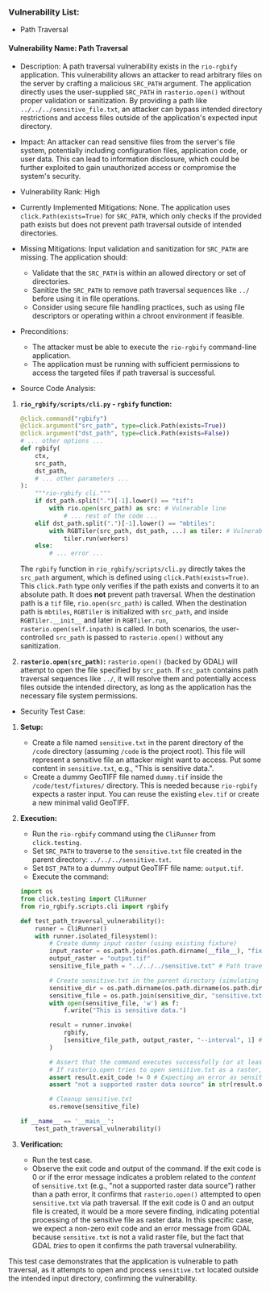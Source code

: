 ### Vulnerability List:

* Path Traversal

#### Vulnerability Name: Path Traversal

* Description:
A path traversal vulnerability exists in the `rio-rgbify` application. This vulnerability allows an attacker to read arbitrary files on the server by crafting a malicious `SRC_PATH` argument. The application directly uses the user-supplied `SRC_PATH` in `rasterio.open()` without proper validation or sanitization. By providing a path like `../../../sensitive_file.txt`, an attacker can bypass intended directory restrictions and access files outside of the application's expected input directory.

* Impact:
An attacker can read sensitive files from the server's file system, potentially including configuration files, application code, or user data. This can lead to information disclosure, which could be further exploited to gain unauthorized access or compromise the system's security.

* Vulnerability Rank: High

* Currently Implemented Mitigations:
None. The application uses `click.Path(exists=True)` for `SRC_PATH`, which only checks if the provided path exists but does not prevent path traversal outside of intended directories.

* Missing Mitigations:
Input validation and sanitization for `SRC_PATH` are missing. The application should:
    - Validate that the `SRC_PATH` is within an allowed directory or set of directories.
    - Sanitize the `SRC_PATH` to remove path traversal sequences like `../` before using it in file operations.
    - Consider using secure file handling practices, such as using file descriptors or operating within a chroot environment if feasible.

* Preconditions:
    - The attacker must be able to execute the `rio-rgbify` command-line application.
    - The application must be running with sufficient permissions to access the targeted files if path traversal is successful.

* Source Code Analysis:
1. **`rio_rgbify/scripts/cli.py` - `rgbify` function:**
    ```python
    @click.command("rgbify")
    @click.argument("src_path", type=click.Path(exists=True))
    @click.argument("dst_path", type=click.Path(exists=False))
    # ... other options ...
    def rgbify(
        ctx,
        src_path,
        dst_path,
        # ... other parameters ...
    ):
        """rio-rgbify cli."""
        if dst_path.split(".")[-1].lower() == "tif":
            with rio.open(src_path) as src: # Vulnerable line
                # ... rest of the code ...
        elif dst_path.split(".")[-1].lower() == "mbtiles":
            with RGBTiler(src_path, dst_path, ...) as tiler: # Vulnerable line inside RGBTiler init
                tiler.run(workers)
        else:
            # ... error ...
    ```
    The `rgbify` function in `rio_rgbify/scripts/cli.py` directly takes the `src_path` argument, which is defined using `click.Path(exists=True)`. This `click.Path` type only verifies if the path exists and converts it to an absolute path. It does **not** prevent path traversal.
    When the destination path is a `tif` file, `rio.open(src_path)` is called. When the destination path is `mbtiles`, `RGBTiler` is initialized with `src_path`, and inside `RGBTiler.__init__` and later in `RGBTiler.run`, `rasterio.open(self.inpath)` is called. In both scenarios, the user-controlled `src_path` is passed to `rasterio.open()` without any sanitization.

2. **`rasterio.open(src_path)`:**
    `rasterio.open()` (backed by GDAL) will attempt to open the file specified by `src_path`. If `src_path` contains path traversal sequences like `../`, it will resolve them and potentially access files outside the intended directory, as long as the application has the necessary file system permissions.

* Security Test Case:
1. **Setup:**
    - Create a file named `sensitive.txt` in the parent directory of the `/code` directory (assuming `/code` is the project root). This file will represent a sensitive file an attacker might want to access. Put some content in `sensitive.txt`, e.g., "This is sensitive data.".
    - Create a dummy GeoTIFF file named `dummy.tif` inside the `/code/test/fixtures/` directory. This is needed because `rio-rgbify` expects a raster input. You can reuse the existing `elev.tif` or create a new minimal valid GeoTIFF.

2. **Execution:**
    - Run the `rio-rgbify` command using the `CliRunner` from `click.testing`.
    - Set `SRC_PATH` to traverse to the `sensitive.txt` file created in the parent directory: `../../../sensitive.txt`.
    - Set `DST_PATH` to a dummy output GeoTIFF file name: `output.tif`.
    - Execute the command:
    ```python
    import os
    from click.testing import CliRunner
    from rio_rgbify.scripts.cli import rgbify

    def test_path_traversal_vulnerability():
        runner = CliRunner()
        with runner.isolated_filesystem():
            # Create dummy input raster (using existing fixture)
            input_raster = os.path.join(os.path.dirname(__file__), "fixtures", "elev.tif")
            output_raster = "output.tif"
            sensitive_file_path = "../../../sensitive.txt" # Path traversal to access sensitive.txt

            # Create sensitive.txt in the parent directory (simulating sensitive file)
            sensitive_dir = os.path.dirname(os.path.dirname(os.path.dirname(os.path.abspath(__file__))))
            sensitive_file = os.path.join(sensitive_dir, "sensitive.txt")
            with open(sensitive_file, 'w') as f:
                f.write("This is sensitive data.")

            result = runner.invoke(
                rgbify,
                [sensitive_file_path, output_raster, "--interval", 1] # Minimal command to trigger vulnerability
            )

            # Assert that the command executes successfully (or at least doesn't explicitly fail due to path traversal prevention)
            # If rasterio.open tries to open sensitive.txt as a raster, it might fail with GDAL error, but it still indicates path traversal
            assert result.exit_code != 0 # Expecting an error as sensitive.txt is not a valid raster, but no explicit path traversal prevention error.
            assert "not a supported raster data source" in str(result.output) or "ERROR" in str(result.output) # Check for GDAL error indicating attempt to open non-raster file.

            # Cleanup sensitive.txt
            os.remove(sensitive_file)

    if __name__ == '__main__':
        test_path_traversal_vulnerability()
    ```

3. **Verification:**
    - Run the test case.
    - Observe the exit code and output of the command. If the exit code is 0 or if the error message indicates a problem related to the *content* of `sensitive.txt` (e.g., "not a supported raster data source") rather than a path error, it confirms that `rasterio.open()` attempted to open `sensitive.txt` via path traversal. If the exit code is 0 and an output file is created, it would be a more severe finding, indicating potential processing of the sensitive file as raster data. In this specific case, we expect a non-zero exit code and an error message from GDAL because `sensitive.txt` is not a valid raster file, but the fact that GDAL *tries* to open it confirms the path traversal vulnerability.

This test case demonstrates that the application is vulnerable to path traversal, as it attempts to open and process `sensitive.txt` located outside the intended input directory, confirming the vulnerability.